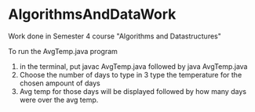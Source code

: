 # AlgorithmsAndDataWork
Work done in Semester 4 course "Algorithms and Datastructures"


To run the AvgTemp.java program

1. in the terminal, put javac AvgTemp.java followed by java AvgTemp.java
2. Choose the number of days to type in
3 type the temperature for the chosen ampount of days
4. Avg temp for those days will be displayed followed by how many days were over the avg temp.